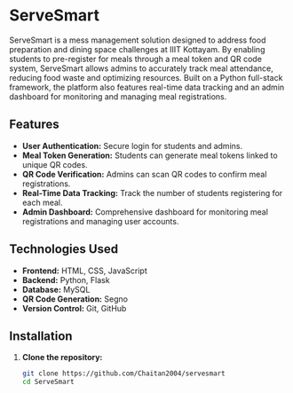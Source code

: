 # ServeSmart

ServeSmart is a mess management solution designed to address food preparation and dining space challenges at IIIT Kottayam. By enabling students to pre-register for meals through a meal token and QR code system, ServeSmart allows admins to accurately track meal attendance, reducing food waste and optimizing resources. Built on a Python full-stack framework, the platform also features real-time data tracking and an admin dashboard for monitoring and managing meal registrations.

## Features

- **User Authentication:** Secure login for students and admins.
- **Meal Token Generation:** Students can generate meal tokens linked to unique QR codes.
- **QR Code Verification:** Admins can scan QR codes to confirm meal registrations.
- **Real-Time Data Tracking:** Track the number of students registering for each meal.
- **Admin Dashboard:** Comprehensive dashboard for monitoring meal registrations and managing user accounts.

## Technologies Used

- **Frontend:** HTML, CSS, JavaScript
- **Backend:** Python, Flask
- **Database:** MySQL
- **QR Code Generation:** Segno
- **Version Control:** Git, GitHub

## Installation

1. **Clone the repository:**
   ```bash
   git clone https://github.com/Chaitan2004/servesmart
   cd ServeSmart
